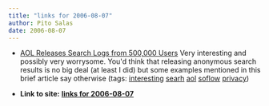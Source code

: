 ```yaml
---
title: "links for 2006-08-07"
author: Pito Salas
date: 2006-08-07
---
```


  * [AOL Releases Search Logs from 500,000 Users](<http://www.ugcs.caltech.edu/~dangelo/aol-search-query-logs/>) Very interesting and possibly very worrysome. You'd think that releasing anonymous search results is no big deal (at least I did) but some examples mentioned in this brief article say otherwise (tags: [interesting](<http://del.icio.us/pitosalas/interesting>) [searh](<http://del.icio.us/pitosalas/searh>) [aol](<http://del.icio.us/pitosalas/aol>) [soflow](<http://del.icio.us/pitosalas/soflow>) [privacy](<http://del.icio.us/pitosalas/privacy>))
>>


* **Link to site:** **[links for 2006-08-07](None)**
